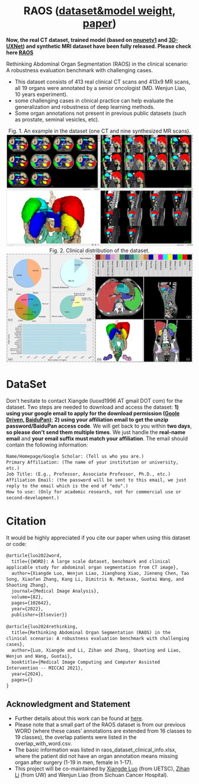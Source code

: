 # <div align=center> RAOS ([dataset&model weight](https://drive.google.com/drive/folders/1i2xbXxdEYnjNZVUtGZxYdwaeKmNmywnY?usp=sharing), [paper](https://arxiv.org/abs/2406.13674))</div>
**Now, the real CT dataset, trained model (based on [nnunetv1](https://github.com/MIC-DKFZ/nnUNet/tree/nnunetv1) and [3D-UXNet](https://github.com/MASILab/3DUX-Net)) and synthetic MRI dataset have been fully released. Please check here [RAOS](https://drive.google.com/drive/folders/1i2xbXxdEYnjNZVUtGZxYdwaeKmNmywnY?usp=sharing)**

Rethinking Abdominal Organ Segmentation (RAOS) in the clinical scenario: A robustness evaluation benchmark with challenging cases.
* This dataset consists of 413 real clinical CT scans and 413x9 MR scans, all 19 organs were annotated by a senior oncologist (MD. Wenjun Liao, 10 years experiment).
* some challenging cases in clinical practice can help evaluate the generalization and robustness of deep learning methods.
* Some organ annotations not present in previous public datasets (such as prostate, seminal vesicles, etc).

<div align=center>Fig. 1. An example in the dataset (one CT and nine synthesized MR scans).<img src="./pictures/data_show.png"></div>
<div align=center>Fig. 2. Clinical distribution of the dataset.<img src="./pictures/raos_data_distributation.png"></div>

# DataSet
Don't hesitate to contact Xiangde (luoxd1996 AT gmail DOT com) for the dataset. Two steps are needed to download and access the dataset: **1) using your google email to apply for the download permission ([Goole Driven](https://drive.google.com/file/d/1VJQHvQBWfs1sZ6Nt_6lFK6uEx1YP5QK0/view?usp=drive_link), [BaiduPan](https://pan.baidu.com/s/1N12Rh6jM2NRRlp72J7LlNw))**; **2) using your affiliation email to get the unzip password/BaiduPan access code**. We will get back to you within **two days**, **so please don't send them multiple times**. We just handle the **real-name email** and **your email suffix must match your affiliation**. The email should contain the following information:

    Name/Homepage/Google Scholar: (Tell us who you are.)
    Primary Affiliation: (The name of your institution or university, etc.)
    Job Title: (E.g., Professor, Associate Professor, Ph.D., etc.)
    Affiliation Email: (the password will be sent to this email, we just reply to the email which is the end of "edu".)
    How to use: (Only for academic research, not for commercial use or second-development.)

# Citation
It would be highly appreciated if you cite our paper when using this dataset or code:

    @article{luo2022word,
      title={{WORD}: A large scale dataset, benchmark and clinical applicable study for abdominal organ segmentation from CT image},
      author={Xiangde Luo, Wenjun Liao, Jianghong Xiao, Jieneng Chen, Tao Song, Xiaofan Zhang, Kang Li, Dimitris N. Metaxas, Guotai Wang, and Shaoting Zhang},
      journal={Medical Image Analysis},
      volume={82},
      pages={102642},
      year={2022},
      publisher={Elsevier}}

    @article{luo2024rethinking,
      title={Rethinking Abdominal Organ Segmentation (RAOS) in the clinical scenario: A robustness evaluation benchmark with challenging cases},
      author={Luo, Xiangde and Li, Zihan and Zhang, Shaoting and Liao, Wenjun and Wang, Guotai},
      booktitle={Medical Image Computing and Computer Assisted Intervention -- MICCAI 2021},
      year={2024},
      pages={}
    }
    
## Acknowledgment and Statement
* Further details about this work can be found at [here](https://arxiv.org/abs/2406.13674).
* Please note that a small part of the RAOS dataset is from our previous WORD (where these cases’ annotations are extended from 16 classes to 19 classes), the overlap patients were listed in the overlap_with_word.csv.
* The basic information was listed in raos_dataset_clinical_info.xlsx, where the patient did not have an organ annotation means missing organ after surgery (1-19 in men, female in 1-17).
* This project will be co-maintained by [Xiangde Luo](https://luoxd1996.github.io) (from UETSC), [Zihan Li](https://huanglizi.github.io/) (from UW) and Wenjun Liao (from Sichuan Cancer Hospital).
